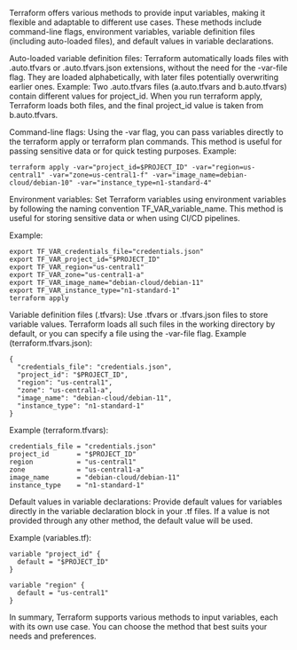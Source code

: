 Terraform offers various methods to provide input variables, making it flexible and adaptable to different use cases. These methods include command-line flags, environment variables, variable definition files (including auto-loaded files), and default values in variable declarations.

Auto-loaded variable definition files:
Terraform automatically loads files with .auto.tfvars or .auto.tfvars.json extensions, without the need for the -var-file flag. They are loaded alphabetically, with later files potentially overwriting earlier ones.
Example: Two .auto.tfvars files (a.auto.tfvars and b.auto.tfvars) contain different values for project_id. When you run terraform apply, Terraform loads both files, and the final project_id value is taken from b.auto.tfvars.

Command-line flags:
Using the -var flag, you can pass variables directly to the terraform apply or terraform plan commands. This method is useful for passing sensitive data or for quick testing purposes.
Example:


```terraform apply -var="project_id=$PROJECT_ID" -var="region=us-central1" -var="zone=us-central1-f" -var="image_name=debian-cloud/debian-10" -var="instance_type=n1-standard-4"```

Environment variables:
Set Terraform variables using environment variables by following the naming convention TF_VAR_variable_name. This method is useful for storing sensitive data or when using CI/CD pipelines.

Example:


```
export TF_VAR_credentials_file="credentials.json"
export TF_VAR_project_id="$PROJECT_ID"
export TF_VAR_region="us-central1"
export TF_VAR_zone="us-central1-a"
export TF_VAR_image_name="debian-cloud/debian-11"
export TF_VAR_instance_type="n1-standard-1"
terraform apply
```

Variable definition files (.tfvars):
Use .tfvars or .tfvars.json files to store variable values. Terraform loads all such files in the working directory by default, or you can specify a file using the -var-file flag.
Example (terraform.tfvars.json):

```
{
  "credentials_file": "credentials.json",
  "project_id": "$PROJECT_ID",
  "region": "us-central1",
  "zone": "us-central1-a",
  "image_name": "debian-cloud/debian-11",
  "instance_type": "n1-standard-1"
}
```

Example (terraform.tfvars):

```
credentials_file = "credentials.json"
project_id       = "$PROJECT_ID"
region           = "us-central1"
zone             = "us-central1-a"
image_name       = "debian-cloud/debian-11"
instance_type    = "n1-standard-1"
```
Default values in variable declarations:
Provide default values for variables directly in the variable declaration block in your .tf files. If a value is not provided through any other method, the default value will be used.

Example (variables.tf):

```
variable "project_id" {
  default = "$PROJECT_ID"
}

variable "region" {
  default = "us-central1"
}
```
In summary, Terraform supports various methods to input variables, each with its own use case. You can choose the method that best suits your needs and preferences.